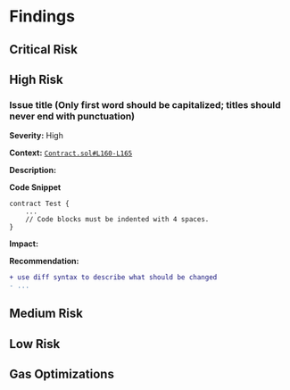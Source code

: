 # Findings

## Critical Risk

## High Risk

### Issue title (Only first word should be capitalized; titles should never end with punctuation)

**Severity:** High

**Context:** [`Contract.sol#L160-L165`](https://github.com/actuallink)

**Description:**

**Code Snippet**

```solidity
contract Test {
    ...
    // Code blocks must be indented with 4 spaces.
}
```

**Impact:**

**Recommendation:**

```diff
+ use diff syntax to describe what should be changed
- ...
```

## Medium Risk

## Low Risk

## Gas Optimizations
